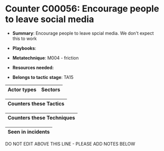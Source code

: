 # Counter C00056: Encourage people to leave social media

* **Summary**: Encourage people to leave spcial media.  We don't expect this to work

* **Playbooks**: 

* **Metatechnique**: M004 - friction

* **Resources needed:** 

* **Belongs to tactic stage**: TA15


| Actor types | Sectors |
| ----------- | ------- |



| Counters these Tactics |
| ---------------------- |



| Counters these Techniques |
| ------------------------- |



| Seen in incidents |
| ----------------- |


DO NOT EDIT ABOVE THIS LINE - PLEASE ADD NOTES BELOW